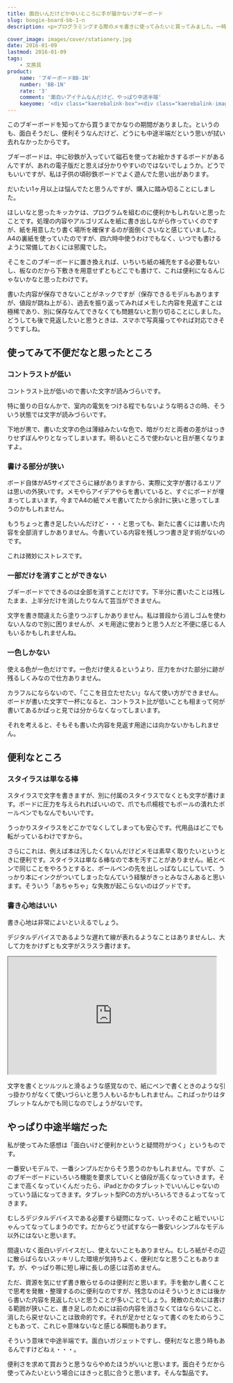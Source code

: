 ```yaml
---
title: 面白いんだけどかゆいところに手が届かないブギーボード
slug: boogie-board-bb-1-n
description: <p>プログラミングする際のメモ書きに使ってみたいと買ってみました。一時記憶のための退避場所として使うと便利だと思います。しかし便利そうだからと買うと、不便なところも多くて悩まされる気がします。面白いガジェットであることは間違いないんですけどね。</p>

cover_image: images/cover/stationery.jpg
date: 2016-01-09
lastmod: 2016-01-09
tags: 
    - 文房具
product:
    name: 'ブギーボードBB-1N'
    number: 'BB-1N'
    rate: '3'
    comment: '面白いアイテムなんだけど、やっぱり中途半端'
    kaeyome: '<div class="kaerebalink-box"><div class="kaerebalink-image"><a href="http://www.amazon.co.jp/exec/obidos/ASIN/B00E3P09QI/illusionspace-22/ref=nosim/" target="_blank" rel="nofollow" ><img src="http://ecx.images-amazon.com/images/I/413Y6TS31aL._SL160_.jpg" style="border: none;" /></a></div><div class="kaerebalink-info"><div class="kaerebalink-name"><a href="http://www.amazon.co.jp/exec/obidos/ASIN/B00E3P09QI/illusionspace-22/ref=nosim/" target="_blank" rel="nofollow" >キングジム 電子メモパッド ブギーボード BB-1N</a><div class="kaerebalink-powered-date">posted with <a href="http://kaereba.com" rel="nofollow" target="_blank">カエレバ</a></div></div><div class="kaerebalink-detail"> キングジム 2013-08-06    </div><div class="kaerebalink-link1"><div class="shoplinkamazon"><a href="http://www.amazon.co.jp/gp/search?keywords=BB-1N&__mk_ja_JP=%83J%83%5E%83J%83i&tag=illusionspace-22" target="_blank" rel="nofollow" >Amazon</a></div><div class="shoplinkrakuten"><a href="http://hb.afl.rakuten.co.jp/hgc/0e95387f.f2aef20d.0e953880.25e412bd/?pc=http%3A%2F%2Fsearch.rakuten.co.jp%2Fsearch%2Fmall%2FBB-1N%2F-%2Ff.1-p.1-s.1-sf.0-st.A-v.2%3Fx%3D0%26scid%3Daf_ich_link_urltxt%26m%3Dhttp%3A%2F%2Fm.rakuten.co.jp%2F" target="_blank" rel="nofollow" >楽天市場</a></div><div class="shoplinkyahoo"><a href="http://ck.jp.ap.valuecommerce.com/servlet/referral?sid=3085416&pid=882193779&vc_url=http%3A%2F%2Fsearch.shopping.yahoo.co.jp%2Fsearch%3Fp%3DBB-1N" target="_blank" rel="nofollow" >Yahooショッピング<img src="http://ad.jp.ap.valuecommerce.com/servlet/gifbanner?sid=3085416&pid=882193779" height="1" width="1" border="0"></a></div></div></div><div class="booklink-footer" style="clear: left"></div></div>'
---
```


<p>このブギーボードを知ってから買うまでかなりの期間がありました。というのも、面白そうだし、便利そうなんだけど、どうにも中途半端だという思いが拭い去れなかったからです。</p>
<p>ブギーボードは、中に砂鉄が入っていて磁石を使ってお絵かきするボードがあるんですが、あれの電子版だと思えば分かりやすいのではないでしょうか。どうでもいいですが、私は子供の頃砂鉄ボードでよく遊んでた思い出があります。</p>
<p>だいたい1ヶ月以上は悩んでたと思うんですが、購入に踏み切ることにしました。</p>
<p>ほしいなと思ったキッカケは、プログラムを組むのに便利かもしれないと思ったことです。処理の内容やアルゴリズムを紙に書き出しながら作っていくのですが、紙を用意したり書く場所を確保するのが面倒くさいなと感じていました。A4の裏紙を使っていたのですが、四六時中使うわけでもなく、いつでも書けるように常備しておくには邪魔でした。</p>
<p>そこをこのブギーボードに置き換えれば、いちいち紙の補充をする必要もないし、板なのだから下敷きを用意せずともどこでも書けて、これは便利になるんじゃないかなと思ったわけです。</p>
<p>書いた内容が保存できないことがネックですが（保存できるモデルもありますが、値段が跳ね上がる）、過去を振り返ってみればメモした内容を見返すことは極稀であり、別に保存なんてできなくても問題ないと割り切ることにしました。どうしても後で見返したいと思うときは、スマホで写真撮ってやれば対応できそうですしね。</p>
<h2>使ってみて不便だなと思ったところ</h2>
<h3>コントラストが低い</h3>
<p>コントラスト比が低いので書いた文字が読みづらいです。</p>
<p>特に曇りの日なんかで、室内の電気をつける程でもないような明るさの時、そういう状態では文字が読みづらいです。</p>
<p>下地が黒で、書いた文字の色は薄緑みたいな色で、暗がりだと両者の差がはっきりせずぼんやりとなってしまいます。明るいところで使わないと目が悪くなりますよ。</p>
<h3>書ける部分が狭い</h3>
<p>ボード自体がA5サイズでさらに縁がありますから、実際に文字が書けるエリアは思いの外狭いです。メモやらアイデアやらを書いていると、すぐにボードが埋まってしまいます。今までA4の紙でメモ書いてたから余計に狭いと思ってしまうのかもしれません。</p>
<p>もうちょっと書き足したいんだけど・・・と思っても、新たに書くには書いた内容を全部消すしかありません。今書いている内容を残しつつ書き足す術がないのです。</p>
<p>これは微妙にストレスです。</p>
<h3>一部だけを消すことができない</h3>
<p>ブギーボードでできるのは全部を消すことだけです。下半分に書いたことは残したまま、上半分だけを消したりなんて芸当ができません。</p>
<p>文字を書き間違えたら塗りつぶすしかありません。私は普段から消しゴムを使わない人なので別に困りませんが、メモ用途に使おうと思う人だと不便に感じる人もいるかもしれませんね。</p>
<h3>一色しかない</h3>
<p>使える色が一色だけです。一色だけ使えるというより、圧力をかけた部分に跡が残るしくみなので仕方ありません。</p>
<p>カラフルにならないので、「ここを目立たせたい」なんて使い方ができません。ボードが書いた文字で一杯になると、コントラスト比が低いことも相まって何が書いてあるかぱっと見では分からなくなってしまいます。</p>
<p>それを考えると、そもそも書いた内容を見返す用途には向かないかもしれません。</p>
<h2>便利なところ</h2>
<h3>スタイラスは単なる棒</h3>
<p>スタイラスで文字を書きますが、別に付属のスタイラスでなくとも文字が書けます。ボードに圧力を与えられればいいので、爪でも爪楊枝でもボールの潰れたボールペンでもなんでもいいです。</p>
<p>うっかりスタイラスをどこかでなくしてしまっても安心です。代用品はどこでも転がっているわけですから。</p>
<p>さらにこれは、例えば本は汚したくないんだけどメモは素早く取りたいというときに便利です。スタイラスは単なる棒なので本を汚すことがありません。紙とペンで同じことをやろうとすると、ボールペンの先を出しっぱなしにしていて、うっかり本にインクがついてしまったなんていう経験がきっとみなさんあると思います。そういう「あちゃちゃ」な失敗が起こらないのはグッドです。</p>
<h3>書き心地はいい</h3>
<p>書き心地は非常によいといえるでしょう。</p>
<p>デジタルデバイスであるような遅れて線が表れるようなことはありませんし、大して力をかけずとも文字がスラスラ書けます。</p>
<p><iframe width="480" height="270" src="https://www.youtube.com/embed/fXvpFPU4huc" allowfullscreen></iframe></p>
<p>文字を書くとツルツルと滑るような感覚なので、紙にペンで書くときのような引っ掛かりがなくて使いづらいと思う人もいるかもしれません。こればっかりはタブレットなんかでも同じなのでしょうがないです。</p>
<h2>やっぱり中途半端だった</h2>
<p>私が使ってみた感想は「面白いけど便利かというと疑問符がつく」というものです。</p>
<p>一番安いモデルで、一番シンプルだからそう思うのかもしれません。ですが、このブギーボードにいろいろ機能を要求していくと値段が高くなっていきます。そこまで高くなっていくんだったら、iPadとかのタブレットでいいんじゃないのっていう話になってきます。タブレット型PCの方がいろいろできるよってなってきます。</p>
<p>むしろデジタルデバイスである必要すら疑問になって、いっそのこと紙でいいじゃんってなってしまうのです。だからどうせ試すなら一番安いシンプルなモデル以外にはないと思います。</p>
<p>間違いなく面白いデバイスだし、使えないこともありません。むしろ紙がその辺に散らばらないスッキリした環境が気持ちよく、便利だなと思うこともあります。が、やっぱり帯に短し襷に長しの感じは否めません。</p>
<p>ただ、資源を気にせず書き散らせるのは便利だと思います。手を動かし書くことで思考を発散・整理するのに便利なのですが、残念なのはそういうときには後から書いた内容を見返したいと思うことが多いことでしょう。発散のためには書ける範囲が狭いこと、書き足しのためには前の内容を消さなくてはならないこと、消したら戻せないことは致命的です。それが足かせとなって書くのをためらうこともあって、これじゃ意味ないなと感じる瞬間もあります。</p>
<p>そういう意味で中途半端です。面白いガジェットですし、便利だなと思う時もあるんですけどねぇ・・・。</p>
<p>便利さを求めて買おうと思うならやめたほうがいいと思います。面白そうだから使ってみたいという場合にはきっと肌に合うと思います。そんな製品です。</p>

  